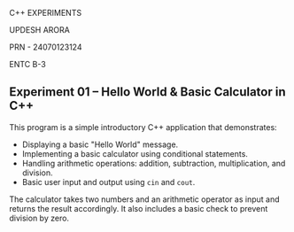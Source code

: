 C++ EXPERIMENTS

UPDESH ARORA

PRN - 24070123124

ENTC B-3

## Experiment 01 – Hello World & Basic Calculator in C++

This program is a simple introductory C++ application that demonstrates:
- Displaying a basic "Hello World" message.
- Implementing a basic calculator using conditional statements.
- Handling arithmetic operations: addition, subtraction, multiplication, and division.
- Basic user input and output using `cin` and `cout`.

The calculator takes two numbers and an arithmetic operator as input and returns the result accordingly. It also includes a basic check to prevent division by zero.


